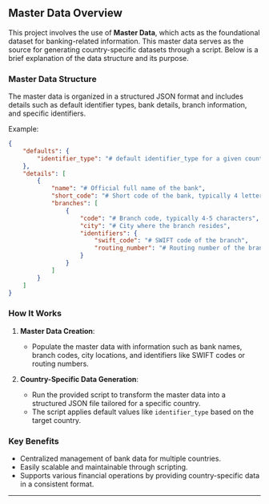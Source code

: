 ## Master Data Overview

This project involves the use of **Master Data**, which acts as the foundational dataset for banking-related information. This master data serves as the source for generating country-specific datasets through a script. Below is a brief explanation of the data structure and its purpose.

### Master Data Structure

The master data is organized in a structured JSON format and includes details such as default identifier types, bank details, branch information, and specific identifiers. 

Example:

```json
{
    "defaults": {
        "identifier_type": "# default identifier_type for a given country (e.g., IFSC for India, SWIFT for Singapore, etc.)"
    },
    "details": [
        {
            "name": "# Official full name of the bank",
            "short_code": "# Short code of the bank, typically 4 letters",
            "branches": [
                {
                    "code": "# Branch code, typically 4-5 characters",
                    "city": "# City where the branch resides",
                    "identifiers": {
                        "swift_code": "# SWIFT code of the branch",
                        "routing_number": "# Routing number of the branch"
                    }
                }
            ]
        }
    ]
}
```


### How It Works

1. **Master Data Creation**: 
   - Populate the master data with information such as bank names, branch codes, city locations, and identifiers like SWIFT codes or routing numbers.
   
2. **Country-Specific Data Generation**:
   - Run the provided script to transform the master data into a structured JSON file tailored for a specific country. 
   - The script applies default values like `identifier_type` based on the target country.

### Key Benefits

- Centralized management of bank data for multiple countries.
- Easily scalable and maintainable through scripting.
- Supports various financial operations by providing country-specific data in a consistent format.

--- 